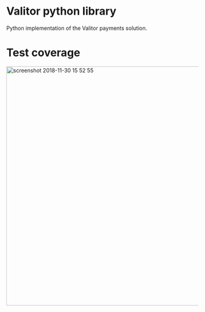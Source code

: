 Valitor python library
========================

Python implementation of the Valitor payments solution.



Test coverage
=============
<img width="628" alt="screenshot 2018-11-30 15 52 55" src="https://user-images.githubusercontent.com/143557/49299693-485cc800-f4b8-11e8-863d-48f79b89ed7f.png">
